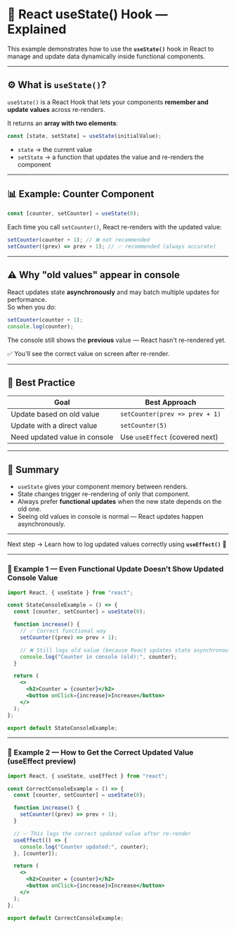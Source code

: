 # 🧠 React useState() Hook — Explained

This example demonstrates how to use the **`useState()`** hook in React
to manage and update data dynamically inside functional components.

---

## ⚙️ What is `useState()`?

`useState()` is a React Hook that lets your components **remember and
update values** across re-renders.

It returns an **array with two elements**:

```jsx
const [state, setState] = useState(initialValue);
```

- `state` → the current value
- `setState` → a function that updates the value and re-renders the component

---

## 📊 Example: Counter Component

```jsx
const [counter, setCounter] = useState(0);
```

Each time you call `setCounter()`, React re-renders with the updated value:

```jsx
setCounter(counter + 1); // ❌ not recommended
setCounter((prev) => prev + 1); // ✅ recommended (always accurate)
```

---

## ⚠️ Why "old values" appear in console

React updates state **asynchronously** and may batch multiple updates for performance.  
So when you do:

```jsx
setCounter(counter + 1);
console.log(counter);
```

The console still shows the **previous** value — React hasn't re-rendered yet.

✅ You'll see the correct value on screen after re-render.

---

## 🧠 Best Practice

| Goal                          | Best Approach                  |
| ----------------------------- | ------------------------------ |
| Update based on old value     | `setCounter(prev => prev + 1)` |
| Update with a direct value    | `setCounter(5)`                |
| Need updated value in console | Use `useEffect` (covered next) |

---

## 🧩 Summary

- `useState` gives your component memory between renders.
- State changes trigger re-rendering of only that component.
- Always prefer **functional updates** when the new state depends on the old one.
- Seeing old values in console is normal — React updates happen asynchronously.

---

Next step → Learn how to log updated values correctly using **`useEffect()`** 🔁

---

### 🧩 Example 1 — Even Functional Update Doesn’t Show Updated Console Value

```jsx
import React, { useState } from "react";

const StateConsoleExample = () => {
  const [counter, setCounter] = useState(0);

  function increase() {
    // ✅ Correct functional way
    setCounter((prev) => prev + 1);

    // ❌ Still logs old value (because React updates state asynchronously)
    console.log("Counter in console (old):", counter);
  }

  return (
    <>
      <h2>Counter = {counter}</h2>
      <button onClick={increase}>Increase</button>
    </>
  );
};

export default StateConsoleExample;
```

---

### 🧠 Example 2 — How to Get the Correct Updated Value (useEffect preview)

```jsx
import React, { useState, useEffect } from "react";

const CorrectConsoleExample = () => {
  const [counter, setCounter] = useState(0);

  function increase() {
    setCounter((prev) => prev + 1);
  }

  // ✅ This logs the correct updated value after re-render
  useEffect(() => {
    console.log("Counter updated:", counter);
  }, [counter]);

  return (
    <>
      <h2>Counter = {counter}</h2>
      <button onClick={increase}>Increase</button>
    </>
  );
};

export default CorrectConsoleExample;
```
